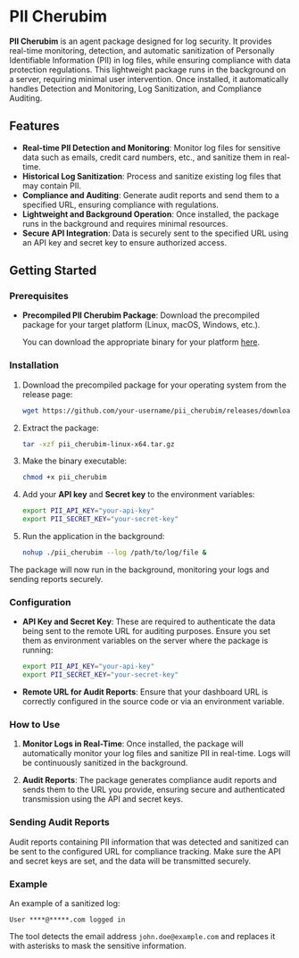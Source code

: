 
# PII Cherubim

**PII Cherubim** is an agent package designed for log security. It provides real-time monitoring, detection, and automatic sanitization of Personally Identifiable Information (PII) in log files, while ensuring compliance with data protection regulations. This lightweight package runs in the background on a server, requiring minimal user intervention. Once installed, it automatically handles Detection and Monitoring, Log Sanitization, and Compliance Auditing.

## Features

- **Real-time PII Detection and Monitoring**: Monitor log files for sensitive data such as emails, credit card numbers, etc., and sanitize them in real-time.
- **Historical Log Sanitization**: Process and sanitize existing log files that may contain PII.
- **Compliance and Auditing**: Generate audit reports and send them to a specified URL, ensuring compliance with regulations.
- **Lightweight and Background Operation**: Once installed, the package runs in the background and requires minimal resources.
- **Secure API Integration**: Data is securely sent to the specified URL using an API key and secret key to ensure authorized access.

## Getting Started

### Prerequisites

- **Precompiled PII Cherubim Package**: Download the precompiled package for your target platform (Linux, macOS, Windows, etc.).
  
  You can download the appropriate binary for your platform [here](https://github.com/your-username/pii_cherubim/releases).

### Installation

1. Download the precompiled package for your operating system from the release page:

   ```bash
   wget https://github.com/your-username/pii_cherubim/releases/download/v1.0/pii_cherubim-linux-x64.tar.gz
   ```

2. Extract the package:

   ```bash
   tar -xzf pii_cherubim-linux-x64.tar.gz
   ```

3. Make the binary executable:

   ```bash
   chmod +x pii_cherubim
   ```

4. Add your **API key** and **Secret key** to the environment variables:

   ```bash
   export PII_API_KEY="your-api-key"
   export PII_SECRET_KEY="your-secret-key"
   ```

5. Run the application in the background:

   ```bash
   nohup ./pii_cherubim --log /path/to/log/file &
   ```

The package will now run in the background, monitoring your logs and sending reports securely.

### Configuration

- **API Key and Secret Key**: These are required to authenticate the data being sent to the remote URL for auditing purposes. Ensure you set them as environment variables on the server where the package is running:

   ```bash
   export PII_API_KEY="your-api-key"
   export PII_SECRET_KEY="your-secret-key"
   ```

- **Remote URL for Audit Reports**: Ensure that your dashboard URL is correctly configured in the source code or via an environment variable.

### How to Use

1. **Monitor Logs in Real-Time**: Once installed, the package will automatically monitor your log files and sanitize PII in real-time. Logs will be continuously sanitized in the background.

2. **Audit Reports**: The package generates compliance audit reports and sends them to the URL you provide, ensuring secure and authenticated transmission using the API and secret keys.

### Sending Audit Reports

Audit reports containing PII information that was detected and sanitized can be sent to the configured URL for compliance tracking. Make sure the API and secret keys are set, and the data will be transmitted securely.

### Example

An example of a sanitized log:
```plaintext
User ****@*****.com logged in
```

The tool detects the email address `john.doe@example.com` and replaces it with asterisks to mask the sensitive information.